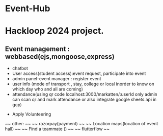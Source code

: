 # Event-Hub
# Hackloop 2024 project.


## Event management : webbased(ejs,mongoose,express) 
* chatbot
* User access(student access):event request, participate into event
* admin panel-event manager : register event
* user info (mode of transport , stay, college or local inorder to know on which day who and all are coming)
* attendance(using qr code localhost:3000/markatten/:userId only admin can scan qr and mark attendance  or also integrate google sheets api in gcp)
- Apply Volunteering

~~ other: ~~
~~ razorpay(payment) ~~
~~ Location maps(location of event hall) ~~
~~ Find a teammate () ~~
~~ flutterflow ~~

